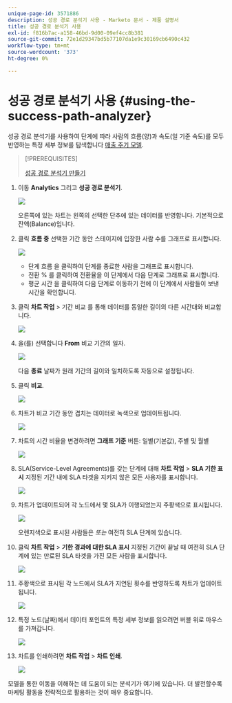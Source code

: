 ```yaml
---
unique-page-id: 3571886
description: 성공 경로 분석기 사용 - Marketo 문서 - 제품 설명서
title: 성공 경로 분석기 사용
exl-id: f816b7ac-a158-46bd-9d00-09ef4cc8b381
source-git-commit: 72e1d29347bd5b77107da1e9c30169cb6490c432
workflow-type: tm+mt
source-wordcount: '373'
ht-degree: 0%

---
```


# 성공 경로 분석기 사용 {#using-the-success-path-analyzer}

성공 경로 분석기를 사용하여 단계에 따라 사람의 흐름(양)과 속도(일 기준 속도)를 모두 반영하는 특정 세부 정보를 탐색합니다 [매출 주기 모델](/help/marketo/product-docs/reporting/revenue-cycle-analytics/revenue-cycle-models/understanding-revenue-models.md).

>[!PREREQUISITES]
>
>[성공 경로 분석기 만들기](/help/marketo/product-docs/reporting/revenue-cycle-analytics/revenue-cycle-models/create-a-success-path-analyzer.md)

1. 이동 **Analytics** 그리고 **성공 경로 분석기**.

   ![](assets/image2015-6-12-17-3a23-3a53.png)

   오른쪽에 있는 차트는 왼쪽의 선택한 단추에 있는 데이터를 반영합니다. 기본적으로 잔액(Balance)입니다.

1. 클릭 **흐름 중** 선택한 기간 동안 스테이지에 입장한 사람 수를 그래프로 표시합니다.

   ![](assets/image2015-6-12-17-3a30-3a52.png)

   * 단계 흐름 을 클릭하여 단계를 종료한 사람을 그래프로 표시합니다.
   * 전환 % 를 클릭하여 전환율을 이 단계에서 다음 단계로 그래프로 표시합니다.
   * 평균 시간 을 클릭하여 다음 단계로 이동하기 전에 이 단계에서 사람들이 보낸 시간을 확인합니다.

1. 클릭 **차트 작업** > 기간 비교 를 통해 데이터를 동일한 길이의 다른 시간대와 비교합니다.

   ![](assets/image2015-6-12-17-3a39-3a15.png)

1. 을(를) 선택합니다 **From** 비교 기간의 일자.

   ![](assets/image2015-6-12-17-3a43-3a49.png)

   다음 **종료** 날짜가 원래 기간의 길이와 일치하도록 자동으로 설정됩니다.

1. 클릭 **비교**.

   ![](assets/image2015-6-12-17-3a44-3a8.png)

1. 차트가 비교 기간 동안 겹치는 데이터로 녹색으로 업데이트됩니다.

   ![](assets/image2015-6-12-17-3a46-3a16.png)

1. 차트의 시간 비율을 변경하려면 **그래프 기준** 버튼: 일별(기본값), 주별 및 월별

   ![](assets/image2015-6-12-17-3a46-3a55.png)

1. SLA(Service-Level Agreements)를 갖는 단계에 대해 **차트 작업** > **SLA 기한 표시** 지정된 기간 내에 SLA 타겟을 지키지 않은 모든 사용자를 표시합니다.

   ![](assets/image2015-6-12-17-3a49-3a23.png)

1. 차트가 업데이트되어 각 노드에서 몇 SLA가 이행되었는지 주황색으로 표시됩니다.

   ![](assets/image2015-6-12-17-3a50-3a16.png)

   오렌지색으로 표시된 사람들은 *또는* 여전히 SLA 단계에 있습니다.

1. 클릭 **차트 작업** > **기한 경과에 대한 SLA 표시** 지정된 기간이 끝날 때 여전히 SLA 단계에 있는 만료된 SLA 타겟을 가진 모든 사람을 표시합니다.

   ![](assets/image2015-6-12-17-3a51-3a39.png)

1. 주황색으로 표시된 각 노드에서 SLA가 지연된 횟수를 반영하도록 차트가 업데이트됩니다.

   ![](assets/image2015-6-12-17-3a52-3a17.png)

1. 특정 노드(날짜)에서 데이터 포인트의 특정 세부 정보를 읽으려면 버블 위로 마우스를 가져갑니다.

   ![](assets/image2015-6-12-17-3a52-3a49.png)

1. 차트를 인쇄하려면 **차트 작업** > **차트 인쇄**.

   ![](assets/image2015-6-12-17-3a53-3a34.png)

모델을 통한 이동을 이해하는 데 도움이 되는 분석기가 여기에 있습니다. 더 발전할수록 마케팅 활동을 전략적으로 활용하는 것이 매우 중요합니다.
